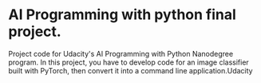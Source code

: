 # AI Programming with python final project.
Project code for Udacity's AI Programming with Python Nanodegree program. In this project, you have to develop code for an image classifier built with PyTorch, then convert it into a command line application.Udacity 
